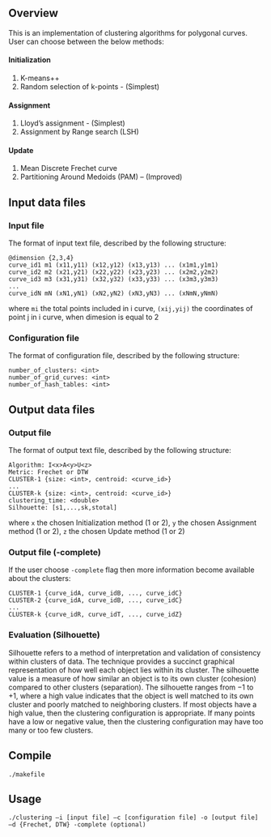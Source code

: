 ## Overview
This is an implementation of clustering algorithms for polygonal curves. User can choose between the below methods:

#### Initialization
1. K-means++
2. Random selection of k-points - (Simplest)
#### Assignment
1. Lloyd’s assignment - (Simplest)
2. Assignment by Range search (LSH)
#### Update
1. Mean Discrete Frechet curve
2. Partitioning Around Medoids (PAM) – (Improved)

## Input data files

### Input file 
The format of input text file, described by the following structure:
```
@dimension {2,3,4} 
curve_id1 m1 (x11,y11) (x12,y12) (x13,y13) ... (x1m1,y1m1)
curve_id2 m2 (x21,y21) (x22,y22) (x23,y23) ... (x2m2,y2m2)
curve_id3 m3 (x31,y31) (x32,y32) (x33,y33) ... (x3m3,y3m3)
...
curve_idN mN (xN1,yN1) (xN2,yN2) (xN3,yN3) ... (xNmN,yNmN)
```
where ```mi``` the total points included in i curve, ```(xij,yij)``` the coordinates of point j in i curve, when dimesion is equal to 2

### Configuration file 
The format of configuration file, described by the following structure:
```
number_of_clusters: <int> 
number_of_grid_curves: <int> 
number_of_hash_tables: <int>
```

## Output data files

### Output file 
The format of output text file, described by the following structure:
```
Algorithm: Ι<x>A<y>U<z>
Metric: Frechet or DTW
CLUSTER-1 {size: <int>, centroid: <curve_id>}
...
CLUSTER-k {size: <int>, centroid: <curve_id>}
clustering_time: <double> 
Silhouette: [s1,...,sk,stotal]
```
where ```x``` the chosen Initialization method (1 or 2), ```y``` the chosen Assignment method (1 or 2), ```z``` the chosen Update method (1 or 2)

### Output file (-complete)
If the user choose ```-complete``` flag then more information become available about the clusters:
```
CLUSTER-1 {curve_idA, curve_idB, ..., curve_idC}
CLUSTER-2 {curve_idA, curve_idB, ..., curve_idC}
...
CLUSTER-k {curve_idR, curve_idT, ..., curve_idZ}
```

### Evaluation (Silhouette)
Silhouette refers to a method of interpretation and validation of consistency within clusters of data. The technique provides a succinct graphical representation of how well each object lies within its cluster.
The silhouette value is a measure of how similar an object is to its own cluster (cohesion) compared to other clusters (separation). The silhouette ranges from −1 to +1, where a high value indicates that the object is well matched to its own cluster and poorly matched to neighboring clusters. If most objects have a high value, then the clustering configuration is appropriate. If many points have a low or negative value, then the clustering configuration may have too many or too few clusters.


## Compile

`./makefile`

## Usage

`./clustering –i [input file] –c [configuration file] -ο [output file] –d {Frechet, DTW} -complete (optional)`
